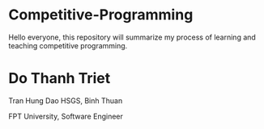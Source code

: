 # Competitive-Programming
Hello everyone, this repository will summarize my process of learning and teaching competitive programming. 

# Do Thanh Triet 

Tran Hung Dao HSGS, Binh Thuan

FPT University, Software Engineer
